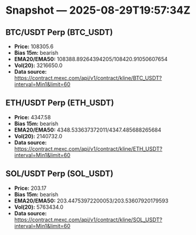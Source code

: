 # Snapshot — 2025-08-29T19:57:34Z

## BTC/USDT Perp (BTC_USDT)
- **Price:** 108305.6
- **Bias 15m:** bearish
- **EMA20/EMA50:** 108388.89264394205/108420.91050607654
- **Vol(20):** 3216650.0
- **Data source:** https://contract.mexc.com/api/v1/contract/kline/BTC_USDT?interval=Min1&limit=60

## ETH/USDT Perp (ETH_USDT)
- **Price:** 4347.58
- **Bias 15m:** bearish
- **EMA20/EMA50:** 4348.533637372011/4347.485688265684
- **Vol(20):** 2140732.0
- **Data source:** https://contract.mexc.com/api/v1/contract/kline/ETH_USDT?interval=Min1&limit=60

## SOL/USDT Perp (SOL_USDT)
- **Price:** 203.17
- **Bias 15m:** bearish
- **EMA20/EMA50:** 203.44753972200053/203.53607920179593
- **Vol(20):** 5763434.0
- **Data source:** https://contract.mexc.com/api/v1/contract/kline/SOL_USDT?interval=Min1&limit=60
